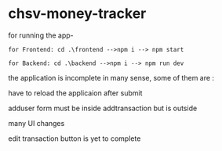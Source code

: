 # chsv-money-tracker

for running the app-

    for Frontend: cd .\frontend -->npm i --> npm start

    for Backend: cd .\backend -->npm i --> npm run dev


the application is incomplete in many sense, some of them are :

have to reload the applicaion after submit

adduser form must be inside addtransaction but is outside

many UI changes

edit transaction button is yet to complete
